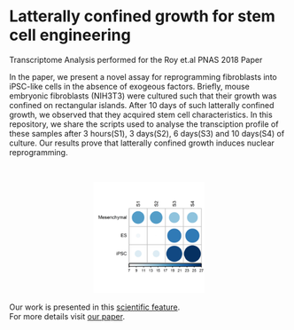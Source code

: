 # Latterally confined growth for stem cell engineering
Transcriptome Analysis performed for the Roy et.al PNAS 2018 Paper

In the paper, we present a novel assay for reprogramming fibroblasts into iPSC-like cells in the absence of exogeous factors. Briefly, mouse embryonic fibroblasts (NIH3T3) were cultured such that their growth was confined on rectangular islands. After 10 days of such latterally confined growth, we observed that they acquired stem cell characteristics. In this repository, we share the scripts used to analyse the transciption profile of these samples  after 3 hours(S1), 3 days(S2), 6 days(S3) and 10 days(S4) of culture. Our results prove that latterally confined growth induces nuclear reprogramming.  

<br/>
<p align="center">
<img src='/Imgs/top_genes.png' height='200' width='200'><br/>
</p>

Our work is presented in this [scientific feature](https://mbi.nus.edu.sg/science-features/physically-rewiring-the-genome/).
<br/>
For more details visit [our paper](https://www.pnas.org/content/115/21/E4741).  
<br/>

